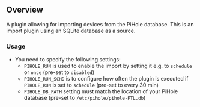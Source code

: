 ## Overview

A plugin allowing for importing devices from the PiHole database. This is an import plugin using an SQLite database as a source. 


### Usage

- You need to specify the following settings:
  - `PIHOLE_RUN` is used to enable the import by setting it e.g. to `schedule` or `once`   (pre-set to `disabled`)
  - `PIHOLE_RUN_SCHD` is to configure how often the plugin is executed if `PIHOLE_RUN` is set to `schedule` (pre-set to every 30 min)
  - `PIHOLE_DB_PATH` setting must match the location of your PiHole database (pre-set to `/etc/pihole/pihole-FTL.db`)
